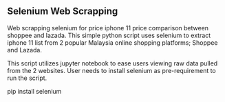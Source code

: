 ## Selenium Web Scrapping
Web scrapping selenium for price iphone 11 price comparison between shoppee and lazada. This simple python script uses selenium to extract iphone 11 list from 2 popular Malaysia online shopping platforms; Shoppee and Lazada. 

This script utilizes jupyter notebook to ease users viewing raw data pulled from the 2 websites. User needs to install selenium as pre-requirement to run the script.

pip install selenium
